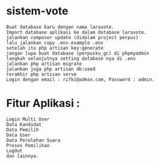 # sistem-vote
    Buat database baru dengan nama laravote.
    Import database aplikasi ke dalam database laravote.
    jalankan composer update (didalam project perpus)
    lalu jalankan copy .env.example .env
    setelah itu php artisan key:generate
    jangan lupa buat database (perpusku_gc) di phpmyadmin
    langkah selanjutnya setting database nya di .env
    jalankan php artisan migrate
    jalankan juga php artisan db:seed
    terakhir php artisan serve
    Login dengan email : rifki@admin.com, Password : admin.


# Fitur Aplikasi :

    Login Multi User
    Data Kandidat
    Data Pemilih
    Data User
    Data Perolehan Suara
    Proses Pemilihan
    LogOut
    dan lainnya.

